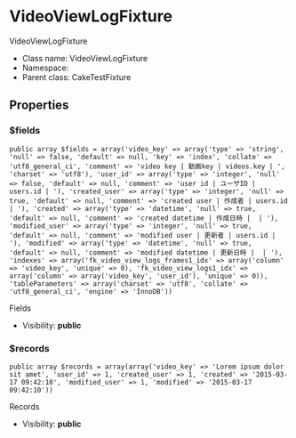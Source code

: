 VideoViewLogFixture
===============

VideoViewLogFixture




* Class name: VideoViewLogFixture
* Namespace: 
* Parent class: CakeTestFixture





Properties
----------


### $fields

    public array $fields = array('video_key' => array('type' => 'string', 'null' => false, 'default' => null, 'key' => 'index', 'collate' => 'utf8_general_ci', 'comment' => 'video key | 動画key | videos.key | ', 'charset' => 'utf8'), 'user_id' => array('type' => 'integer', 'null' => false, 'default' => null, 'comment' => 'user id | ユーザID | users.id | '), 'created_user' => array('type' => 'integer', 'null' => true, 'default' => null, 'comment' => 'created user | 作成者 | users.id | '), 'created' => array('type' => 'datetime', 'null' => true, 'default' => null, 'comment' => 'created datetime | 作成日時 |  | '), 'modified_user' => array('type' => 'integer', 'null' => true, 'default' => null, 'comment' => 'modified user | 更新者 | users.id | '), 'modified' => array('type' => 'datetime', 'null' => true, 'default' => null, 'comment' => 'modified datetime | 更新日時 |  | '), 'indexes' => array('fk_video_view_logs_frames1_idx' => array('column' => 'video_key', 'unique' => 0), 'fk_video_view_logs1_idx' => array('column' => array('video_key', 'user_id'), 'unique' => 0)), 'tableParameters' => array('charset' => 'utf8', 'collate' => 'utf8_general_ci', 'engine' => 'InnoDB'))

Fields



* Visibility: **public**


### $records

    public array $records = array(array('video_key' => 'Lorem ipsum dolor sit amet', 'user_id' => 1, 'created_user' => 1, 'created' => '2015-03-17 09:42:10', 'modified_user' => 1, 'modified' => '2015-03-17 09:42:10'))

Records



* Visibility: **public**



